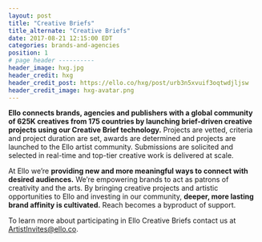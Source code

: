 ```yaml
---
layout: post
title: "Creative Briefs"
title_alternate: "Creative Briefs"
date: 2017-08-21 12:15:00 EDT
categories: brands-and-agencies
position: 1
# page header ----------
header_image: hxg.jpg
header_credit: hxg
header_credit_post: https://ello.co/hxg/post/urb3n5xvuif3oqtwdjljsw
header_credit_image: hxg-avatar.png
---
```


**Ello connects brands, agencies and publishers with a global community of 625K creatives from 175 countries by launching brief-driven creative projects using our Creative Brief technology.** Projects are vetted, criteria and project duration are set, awards are determined and projects are launched to the Ello artist community. Submissions are solicited and selected in real-time and top-tier creative work is delivered at scale.

At Ello we’re **providing new and more meaningful ways to connect with desired audiences.** We’re empowering brands to act as patrons of creativity and the arts. By bringing creative projects and artistic opportunities to Ello and investing in our community, **deeper, more lasting brand affinity is cultivated.** Reach becomes a byproduct of support.

To learn more about participating in Ello Creative Briefs contact us at ArtistInvites@ello.co.
